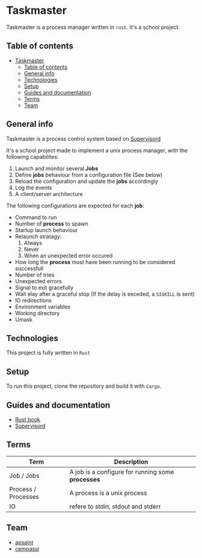 # Taskmaster

Taskmaster is a process manager written in `rust`. It's a school project.

## Table of contents

- [Taskmaster](#taskmaster)
  - [Table of contents](#table-of-contents)
  - [General info](#general-info)
  - [Technologies](#technologies)
  - [Setup](#setup)
  - [Guides and documentation](#guides-and-documentation)
  - [Terms](#terms)
  - [Team](#team)

## General info

Taskmaster is a process control system based on [Supervisord](http://supervisord.org/)

It's a school project made to implement a unix process manager, with the
following capabilites:

1. Launch and monitor several **Jobs**
1. Define **jobs** behaviour from a configuration file (See below)
1. Reload the configuration and update the **jobs** accordingly
1. Log the events
1. A client/server architecture

The following configurations are expected for each **job**:

- Command to run
- Number of **process** to spawn
- Startup launch behaviour
- Relaunch stratagy:
  1. Always
  1. Never
  1. When an unexpected error occured
- How long the **process** must have been running to be considered successfull
- Number of tries
- Unexpected errors
- Signal to exit gracefully
- Wait elay after a graceful stop (If the delay is exceded, a `SIGKILL` is sent)
- IO redirections
- Environment variables
- Working directory
- Umask

## Technologies

This project is fully written in `Rust`

## Setup

To run this project, clone the repository and build it with `Cargo`.

## Guides and documentation

- [Rust book](https://doc.rust-lang.org/book/)
- [Supervisord](http://supervisord.org/)

## Terms

| Term                | Description                                         |
| ------------------- | --------------------------------------------------- |
| Job / Jobs          | A job is a configure for running some **processes** |
| Process / Processes | A process is a unix process                         |
| IO                  | refere to stdin, stdout and stderr                  |

## Team

- [apsaint](https://github.com/apsaint)
- [cempassi](https://github.com/cempassi)
